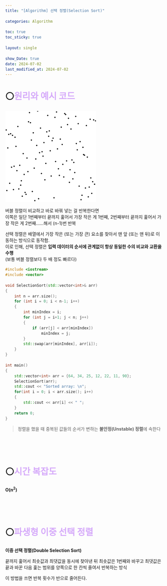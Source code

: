 ```yaml
---
title: "[Algorithm] 선택 정렬(Selection Sort)"

categories: Algorithm

toc: true
toc_sticky: true

layout: single

show_Date: true
date: 2024-07-02
last_modified_at: 2024-07-02
---
```


# ⚪<span style="color: #D6ABFA;">원리와 예시 코드</span>

![SelectionSort](../../assets/images/2024-07-02-SelectionSort/SelectionSort.gif)

버블 정렬이 비교하고 바로 바꿔 넣는 걸 반복한다면   
이쪽은 일단 1번째부터 끝까지 훑어서 가장 작은 게 1번째, 2번째부터 끝까지 훑어서 가장 작은 게 2번째……해서 (n-1)번 반복



선택 정렬은 배열에서 가장 작은 (또는 가장 큰) 요소를 찾아서 맨 앞 (또는 맨 뒤)로 이동하는 방식으로 동작함.   
이로 인해, 선택 정렬은 **입력 데이터의 순서에 관계없이 항상 동일한 수의 비교와 교환을 수행**   
(보통 버블 정렬보다 두 배 정도 빠르다)



```cpp
#include <iostream>
#include <vector>

void SelectionSort(std::vector<int>& arr)
{
    int n = arr.size();
    for (int i = 0; i < n-1; i++)
    {
        int minIndex = i;
        for (int j = i+1; j < n; j++)
        {
            if (arr[j] < arr[minIndex])
                minIndex = j;
        }
        std::swap(arr[minIndex], arr[i]);
    }
}

int main()
{
    std::vector<int> arr = {64, 34, 25, 12, 22, 11, 90};
    SelectionSort(arr);
    std::cout << "Sorted array: \n";
    for(int i = 0; i < arr.size(); i++)
    {
        std::cout << arr[i] << " ";
    }
    return 0;
}
```

> 정렬을 했을 때 중복된 값들의 순서가 변하는 **불안정(Unstable) 정렬**에 속한다

<br>

<br>

<br>

# ⚪<span style="color: #D6ABFA;">시간 복잡도</span>

**O(n<sup>2</sup>)**

<br>

<br>

<br>

# ⚪<span style="color: #D6ABFA;">파생형 이중 선택 정렬</span>

**이중 선택 정렬(Double Selection Sort)**

끝까지 훑어서 최솟값과 최댓값을 동시에 찾아낸 뒤 최솟값은 1번째와 바꾸고 최댓값은 끝과 바꾼 다음 훑는 범위를 양쪽으로 한 칸씩 줄여서 반복하는 방식

이 방법을 쓰면 반복 횟수가 반으로 줄어든다.

